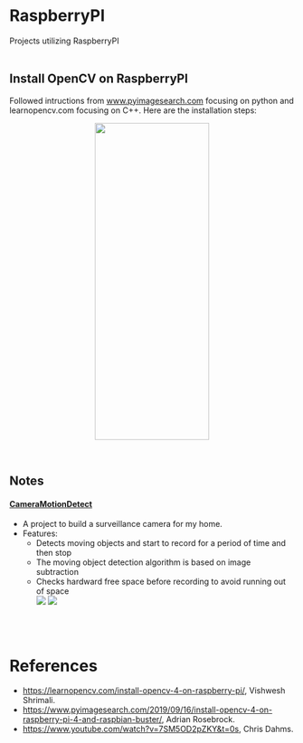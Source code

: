 # RaspberryPI
Projects utilizing RaspberryPI <br/><br/> 
  

## Install OpenCV on RaspberryPI 
Followed intructions from www.pyimagesearch.com focusing on python and learnopencv.com focusing on C++. Here are the installation steps: 
<p align="center">
  <img src="https://user-images.githubusercontent.com/86133411/153814238-4618ecc2-d186-4a4e-873d-435b82e5e50a.png" width="202" height="561">
</p>


<br/>

## Notes
#### [CameraMotionDetect](/CameraMotionDetect)
* A project to build a surveillance camera for my home. 
* Features: 
  * Detects moving objects and start to record for a period of time and then stop <br/>
  * The moving object detection algorithm is based on image subtraction <br/>
  * Checks hardward free space before recording to avoid running out of space <br/>
<img src="https://user-images.githubusercontent.com/86133411/153816013-82f2b5ec-0f48-4bc2-b36b-17212a190a31.png"> <img src="https://user-images.githubusercontent.com/86133411/153816022-855bdc5d-ab93-4e00-a055-9b8bd01e90b8.png">


<br/><br/>

# References 
* https://learnopencv.com/install-opencv-4-on-raspberry-pi/, Vishwesh Shrimali.
* https://www.pyimagesearch.com/2019/09/16/install-opencv-4-on-raspberry-pi-4-and-raspbian-buster/, Adrian Rosebrock. 
* https://www.youtube.com/watch?v=7SM5OD2pZKY&t=0s, Chris Dahms.


